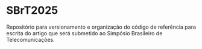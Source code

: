 # SBrT2025
Repositório para versionamento e organização do código de referência para escrita do artigo que será submetido ao Simpósio Brasileiro de Telecomunicações.

